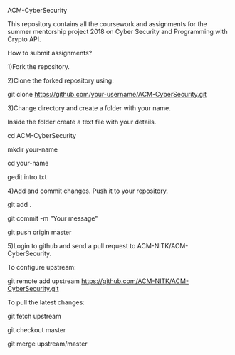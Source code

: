 ACM-CyberSecurity

This repository contains all the coursework and assignments for the summer mentorship project 2018 on Cyber Security and Programming with Crypto API.

How to submit assignments?

1)Fork the repository.

2)Clone the forked repository using:

  git clone https://github.com/your-username/ACM-CyberSecurity.git
  
3)Change directory and create a folder with your name.

  Inside the folder create a text file with your details.
  
  cd ACM-CyberSecurity
  
  mkdir your-name
  
  cd your-name
  
  gedit intro.txt
  
4)Add and commit changes. Push it to your repository.

 git add .

 git commit -m "Your message"

 git push origin master
 
5)Login to github and send a pull request to ACM-NITK/ACM-CyberSecurity.

To configure upstream:

git remote add upstream https://github.com/ACM-NITK/ACM-CyberSecurity.git

To pull the latest changes:

git fetch upstream

git checkout master

git merge upstream/master

